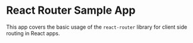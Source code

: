 # React Router Sample App

This app covers the basic usage of the `react-router` library for client side routing in React apps.
